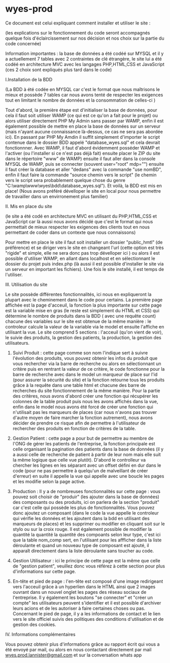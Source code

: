 # wyes-prod

Ce document est celui expliquant comment installer et utiliser le site :

(les explications sur le fonctionnement du code seront accompagnés quelque fois d'éclaircissement sur nos décision et
nos choix sur la partie du code concernée)

Information importantes : la base de données a été codéé sur MYSQL et il y a actuellement 7 tables avec 2 contraintes de clé étrangère, le site lui a été codéé en architecture MVC avec les langages PHP,HTML,CSS et JavaScript
(ces 2 choix sont expliqués plus tard dans le code)

I.Installation de la BDD

(La BDD à été codée en MYSQL car c'est le format que nous maîtrisons le mieux et possède 7 tables car nous avons tenté de respecter les exigences tout en limitant le nombre de données et la consommation de celles-ci )

Tout d'abord, la première étape est d'initialiser la base de données, pour cela il faut soit utiliser WAMP (ce qui est
ce qu'on a fait pour le projet) ou alors utiliser directement PHP My Admin sans passer par WAMP, enfin il est
également possible de mettre en place la base de données sur un serveur (mais n'ayant aucune connaissance là-dessus, ce cas ne sera pas abordée ici). En passant par PHP My Amdin il suffit simplement d'importer le script contenue dans le dossier BDD appelé "database_wyes.sql" et cela devrait fonctionnner. Avec WAMP, il faut d'abord évidemment posséder WAMP et l'activer (ou l'installer si ce n'est pas déjà fait) ensuite placer le ZIP du site dans le répertoire
"www" de WAMP) ensuite il faut aller dans la console MYSQL de WAMP, puis se connecter (souvent user="root" mdp="") ensuite il faut créer la database et aller "dedans" avec la commande "use nomBD", enfin il faut faire la commande "source chemin vers le script" (le chemin vers le script sera probablement quelque chose du genre "C:\wamp\www\wyes\bdd\database_wyes.sql"). Et voilà, la BDD est mis en place!
(Nous avons préféré dévelloper le site en local pour nous permettre de travailler dans un envirronement plus familier)

II. Mis en place du site

(le site a été codé en architecture MVC en utilisant du PHP,HTML,CSS et JavaScript car là aussi nous avons décidé que c'est le format qui nous permettait de mieux respecter les exigences des clients tout en nous permettant de coder dans un contexte que nous connaissons)

Pour mettre en place le site il faut soit installer un dossier "public_hmtl" (de préférence) et se diriger vers le site en changeant l'url (cette option est très "rigide" et simple, elle ne sera donc pas trop dévelloper ici ) ou alors il est possible d'utiliser WAMP, en allant dans localhost et en sélectionnant le dossier du projet puis index.php
(là aussi il est possible d'installer le site via un serveur en important les fichiers). Une fois le site installé, il est temps de l'utiliser.

III. Utilisation du site

Le site possède différentes fonctionnalités, ici nous en expliqueront la plupart avec le cheminement dans le code pour certains. La première page affichée est la page d'acceuil, la fonction la plus importante sur cette page est la variable mise en gras (le reste est simplement du HTML et CSS) qui détermine le nombre de produits dans la BDD ( avec une requête count) chacune des variables sur le site est obtenue de la même manière : le controleur calcule la valeur de la variable via le model et ensuite l'affiche en utilisant la vue. Le site comprend 5 sections : l'acceuil (qu'on vient de voir), le suivie des produits, la gestion des patients, la production, la gestion des utilisateurs.

1) Suivi Produit : cette page comme son nom l'indique sert à suivre l'évolution des produits, vous pouvez obtenir les infos du produit que vous rechercher via la barre de recherche ou alors en sélectionnant un critère puis en rentrant la valeur de ce critère, le code fonctionne pour la barre de recherche avec dans le model un marqueur de place sur l'id (pour assurer la sécurité du site) et la fonction retourne tous les produits grâce à la requête dans une table html et chacune des barre de recherches du site fonctionnement de la même manière. Pour la partie des critères, nous avons d'abord créer une fonction qui récupérer les colonnes de la table produit puis nous les avons affichés dans la vue, enfin dans le model nous avons été forcé de créer une fonction qui n'utilisait pas les marqueurs de places (car nous n'avons pas trouver d'autre moyen de faire marcher la fonction autrement), nous avons décider de prendre ce risque afin de permettre à l'utilisateur de rechercher des produits en fonction de critères de la table.

2) Gestion Patient : cette page a pour but de permettre au membre de l'ONG de gérer les patients de l'entreprise, la fonction principale est celle organisant la pagination des patients dans la base de données (il y a aussi celle de recherche de patient à partir de leur nom mais elle suit la même logique que celle vue plutôt). D'abord le controlleur va chercher les lignes en les séparant avec un offset défini en dur dans le code (pour ne pas permettre à quelqu'un de malveillant de créer d'erreur) en suite il appelle la vue qui appelle avec une boucle les pages et les modifie selon la page active.

3) Production : Il y a de nombreuses fonctionnalités sur cette page : vous pouvez soit choisir de "produir" (les ajouter dans la base de données) des composants ou des produits, ici on parlera de la section "produit" car c'est celle qui possède les plus de fonctionnalités. Vous pouvez donc ajoutez un composant (dans le code la vue appelle le controleur qui vérifie les données et les ajoutent dans la bdd en utilisant des marqueurs de places) et les supprimer ou modifier en cliquant soit sur le stylo ou sur la croix rouge. Il est également possible de modifier la quantité la quantité la quantité des compoants selon leur type, c'est ici que la table nom_comp sert, en l'utilisant pour les affficher dans la liste déroulante et quand un nouveau type de composant est ajouté, il apparaît directement dans la liste déroulante sans toucher au code.

4) Gestion Utilisateur : ici le principe de cette page est la même que celle de "gestion patient", veuillez donc vous référez à cette section pour plus d'informations sur cette page.

5) En-tête et pied de page : l'en-tête est composé d'une image redirigeant vers l'acceuil grâce à un hyperlien dans le HTML ainsi que 2 images ouvrant dans un nouvel onglet les pages des réseau sociaux de l'entreprise. Il y également les boutons "se connecter" et "créer un compte"  les utilisateurs peuvent s'identifier et il est possible d'archiver leurs acions et de les autoriser à faire certaines choses ou pas. Concernant le pied de page, il y a les informations de contact et le lien vers le site officiel suivis des politiques des conditions d'utilisation et de gestion des cookies.

IV. Informations complémentaires

Vous pouvez obtenir plus d'informations grâce au rapport écrit qui vous a été envoyé par mail, ou alors en nous contactant directement par mail wyes.prod.lannister@gmail.com et sur la conversation whats app
